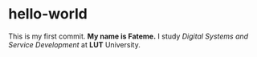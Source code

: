 # hello-world
This is my first commit.
**My name is Fateme.**
I study *Digital Systems and Service Development* at **LUT** University.
